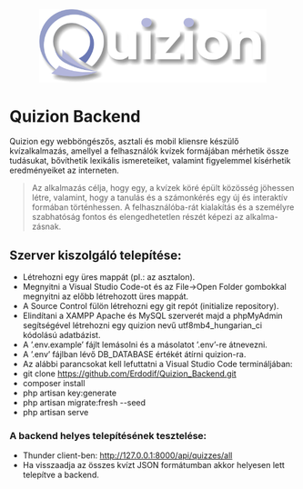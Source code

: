 <p align="center"><img src="public/images/logo.png" width="400"></p>

# Quizion Backend

Quizion egy webböngészős, asztali és mobil kliensre készülő kvízalkalmazás, amellyel a felhasználók kvízek formájában mérhetik össze tudásukat, bővíthetik lexikális ismereteiket, valamint figyelemmel kísérhetik eredményeiket az interneten.
> Az alkalmazás célja, hogy egy, a kvízek köré épült közösség jöhessen létre, valamint, hogy a tanulás és a számonkérés egy új és interaktív formában történhessen. A felhasználóba-rát kialakítás és a személyre szabhatóság fontos és elengedhetetlen részét képezi az alkalma-zásnak.

## Szerver kiszolgáló telepítése:

- Létrehozni egy üres mappát (pl.: az asztalon).
- Megnyitni a Visual Studio Code-ot és az File->Open Folder gombokkal megnyitni az előbb létrehozott üres mappát.
- A Source Control fülön létrehozni egy git repót (initialize repository).
- Elindítani a XAMPP Apache és MySQL szerverét majd a phpMyAdmin segítségével létrehozni egy quizion nevű utf8mb4_hungarian_ci kódolású adatbázist.
- A ’.env.example’ fájlt lemásolni és a másolatot ’.env’-re átnevezni.
- A ’.env’ fájlban lévő DB_DATABASE értékét átírni quizion-ra.
- Az alábbi parancsokat kell lefuttatni a Visual Studio Code termináljában:
- git clone https://github.com/Erdodif/Quizion_Backend.git
- composer install
- php artisan key:generate 
- php artisan migrate:fresh --seed
- php artisan serve

### A backend helyes telepítésének tesztelése:

- Thunder client-ben: http://127.0.0.1:8000/api/quizzes/all
- Ha visszaadja az összes kvízt JSON formátumban akkor helyesen lett telepítve a backend.

